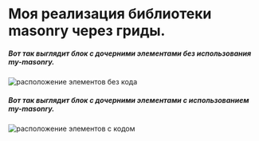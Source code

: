# Моя реализация библиотеки masonry через гриды.

##### Вот так выглядит блок с дочерними элементами без использования my-masonry.
![расположение элементов без кода](vitaliyeb/my-Masonry/blob/master/img/notmasonry.PNG?raw=true)

##### Вот так выглядит блок с дочерними элементами с использованием my-masonry.
![расположение элементов с кодом](vitaliyeb/my-Masonry/blob/master/img/masonry.PNG?raw=true)